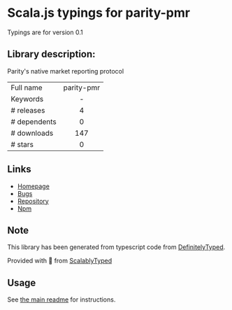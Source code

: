 
# Scala.js typings for parity-pmr

Typings are for version 0.1

## Library description:
Parity's native market reporting protocol

|                    |                 |
| ------------------ | :-------------: |
| Full name          | parity-pmr |
| Keywords           | - |
| # releases         | 4 |
| # dependents       | 0 |
| # downloads        | 147 |
| # stars            | 0 |

## Links
- [Homepage](https://github.com/paritytrading/node-parity-pmr#readme)
- [Bugs](https://github.com/paritytrading/node-parity-pmr/issues)
- [Repository](https://github.com/paritytrading/node-parity-pmr)
- [Npm](https://www.npmjs.com/package/parity-pmr)
    


## Note
This library has been generated from typescript code from [DefinitelyTyped](https://definitelytyped.org).

Provided with :purple_heart: from [ScalablyTyped](https://github.com/oyvindberg/ScalablyTyped)

## Usage
See [the main readme](../../readme.md) for instructions.


